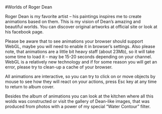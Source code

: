 #Worlds of Roger Dean

Roger Dean is my favorite artist – his paintings inspires me to create animations based on them. This is my vision of Dean’s amazing and beautiful worlds. You can discover original artworks at official site or look at his facebook page.

Please be aware that to see animations your browser should support WebGL, maybe you will need to enable it in browser’s settings. Also please note, that animations are a little bit heavy staff (about 23Mb), so it will take some time to load it – may be 15-20 seconds depending on your channel. WebGL is a relatively new technology and if for some reason you will get an error, please try to clean-up a cache of your browser.

All animations are interactive, so you can try to click on or move objects by mouse to see how they will react on your actions, press Esc key at any time to return to album cover.

Besides the album of animations you can look at the kitchen where all this wolds was constructed or visit the gallery of Dean-like images, that was produced from photos with a power of my special “Water Contour” filter.
